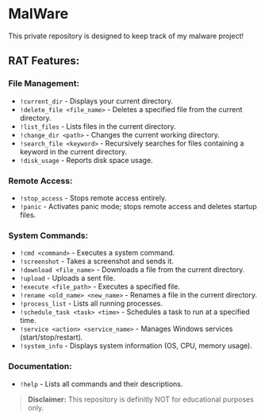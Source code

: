 # MalWare

This private repository is designed to keep track of my malware project!

## RAT Features:

### File Management:
- `!current_dir` - Displays your current directory.
- `!delete_file <file_name>` - Deletes a specified file from the current directory.
- `!list_files` - Lists files in the current directory.
- `!change_dir <path>` - Changes the current working directory.
- `!search_file <keyword>` - Recursively searches for files containing a keyword in the current directory.
- `!disk_usage` - Reports disk space usage.

### Remote Access:
- `!stop_access` - Stops remote access entirely.
- `!panic` - Activates panic mode; stops remote access and deletes startup files.

### System Commands:
- `!cmd <command>` - Executes a system command.
- `!screenshot` - Takes a screenshot and sends it.
- `!download <file_name>` - Downloads a file from the current directory.
- `!upload` - Uploads a sent file.
- `!execute <file_path>` - Executes a specified file.
- `!rename <old_name> <new_name>` - Renames a file in the current directory.
- `!process_list` - Lists all running processes.
- `!schedule_task <task> <time>` - Schedules a task to run at a specified time.
- `!service <action> <service_name>` - Manages Windows services (start/stop/restart).
- `!system_info` - Displays system information (OS, CPU, memory usage).

### Documentation:
- `!help` - Lists all commands and their descriptions.

> **Disclaimer:** This repository is definitly NOT for educational purposes only.
